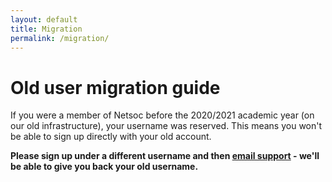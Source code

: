 ```yaml
---
layout: default
title: Migration
permalink: /migration/
---
```


# Old user migration guide

If you were a member of Netsoc before the 2020/2021 academic year (on our old infrastructure), your username was
reserved. This means you won't be able to sign up directly with your old account.

**Please sign up under a different username and then [email support](mailto:support@netsoc.ie) - we'll be able to give
you back your old username.**
